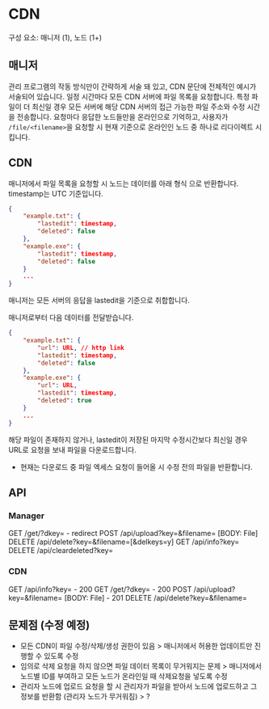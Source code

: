 # CDN
구성 요소: 매니저 (1), 노드 (1+)

## 매니저
관리 프로그램의 작동 방식만이 간략하게 서술 돼 있고, CDN 문단에 전체적인 예시가 서술되어 있습니다.
일정 시간마다 모든 CDN 서버에 파일 목록을 요청합니다. 특정 파일이 더 최신일 경우 모든 서버에 해당 CDN 서버의 접근 가능한 파일 주소와 수정 시간을 전송합니다.
요청마다 응답한 노드들만을 온라인으로 기억하고, 사용자가 `/file/<filename>`을 요청할 시 현재 기준으로 온라인인 노드 중 하나로 리다이렉트 시킵니다.
## CDN
매니저에서 파일 목록을 요청할 시 노드는 데이터를 아래 형식 으로 반환합니다. timestamp는 UTC 기준입니다.
```json
{
    "example.txt": {
        "lastedit": timestamp,
        "deleted": false
    },
    "example.exe": {
        "lastedit": timestamp,
        "deleted": false
    }
    ...
}
``` 
매니저는 모든 서버의 응답을 lastedit을 기준으로 취합합니다.

매니저로부터 다음 데이터를 전달받습니다.
```json
{
    "example.txt": {
        "url": URL, // http link
        "lastedit": timestamp,
        "deleted": false
    },
    "example.exe": {
        "url": URL,
        "lastedit": timestamp,
        "deleted": true
    }
    ...
}
```
해당 파일이 존재하지 않거나, lastedit이 저장된 마지막 수정시간보다 최신일 경우 URL로 요청을 보내 파일을 다운로드합니다.
 - 현재는 다운로드 중 파일 엑세스 요청이 들어올 시 수정 전의 파일을 반환합니다.

## API
### Manager
GET /get/<FilePath>?dkey=<DOWN-KEY> - redirect
POST /api/upload?key=<API-KEY>&filename=<FileName> [BODY: File]
DELETE /api/delete?key=<API-KEY>&filename=<FileName>[&delkeys=y]
GET /api/info?key=<API-KEY>
DELETE /api/cleardeleted?key=<API-KEY>
### CDN
GET /api/info?key=<API-KEY> - 200
GET /get/<FilePath>?dkey=<DOWN-KEY> - 200
POST /api/upload?key=<API-KEY>&filename=<FileName> [BODY: File] - 201
DELETE /api/delete?key=<API-KEY>&filename=<FileName>

## 문제점 (수정 예정)
 * 모든 CDN이 파일 수정/삭제/생성 권한이 있음 > 매니저에서 허용한 업데이트만 진행할 수 있도록 수정
 * 임의로 삭제 요청을 하지 않으면 파일 데이터 목록이 무거워지는 문제 > 매니저에서 노드별 ID를 부여하고 모든 노드가 온라인일 때 삭제요청을 넣도록 수정
 * 관리자 노드에 업로드 요청을 할 시 관리자가 파일을 받아서 노드에 업로드하고 그 정보를 반환함 (관리자 노드가 무거워짐) > ?